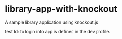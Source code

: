 # library-app-with-knockout
A sample library application using knockout.js

test Id: to login into app is defined in the dev profile.
